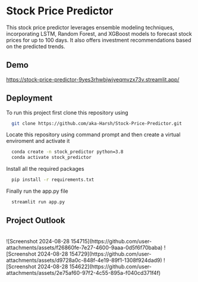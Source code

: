 # Stock Price Predictor

This stock price predictor leverages ensemble modeling techniques, incorporating LSTM, Random Forest, and XGBoost models to forecast stock prices for up to 100 days. It also offers investment recommendations based on the predicted trends.

## Demo

https://stock-price-predictor-9yes3rhwbjwjveqmvzx73v.streamlit.app/


## Deployment

To run this project first clone this repository using

```bash
  git clone https://github.com/aka-Harsh/Stock-Price-Predictor.git
```
Locate this repository using command prompt and then create a virtual enviroment and activate it

```bash
  conda create -n stock_predictor python=3.8
  conda activate stock_predictor
```
Install all the required packages 
```bash
  pip install -r requirements.txt
```
Finally run the app.py file
```bash
  streamlit run app.py
```

## Project Outlook
<br>
![Screenshot 2024-08-28 154715](https://github.com/user-attachments/assets/f26860fe-7e27-4600-9aaa-0d5f6f70baba)
![Screenshot 2024-08-28 154729](https://github.com/user-attachments/assets/d9728a0c-848f-4e19-89f1-1308f924dad9)
![Screenshot 2024-08-28 154622](https://github.com/user-attachments/assets/2e75af60-97f2-4c55-895a-f040cd371f4f)

